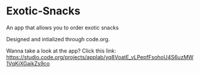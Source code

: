 # Exotic-Snacks
An app that allows you to order exotic snacks

Designed and intialized through code.org.


Wanna take a look at the app?
Click this link: https://studio.code.org/projects/applab/yq8VoatE_vLPepfFsohoU4S6uzMW1VqKiXGaikZs9co
